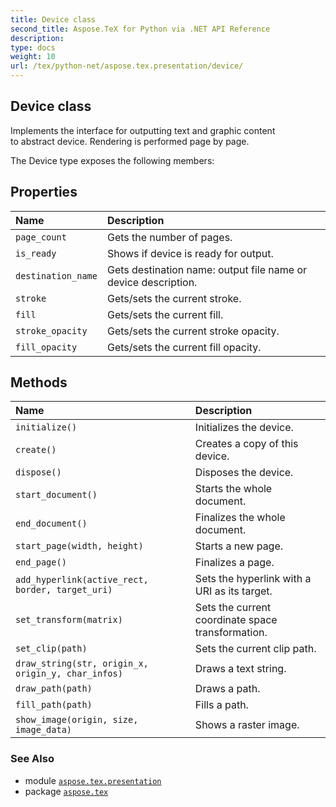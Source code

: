 ```yaml
---
title: Device class
second_title: Aspose.TeX for Python via .NET API Reference
description: 
type: docs
weight: 10
url: /tex/python-net/aspose.tex.presentation/device/
---
```


## Device class

Implements the interface for outputting text and graphic content<br/>            to abstract device. Rendering is performed page by page.



The Device type exposes the following members:
## Properties
| Name | Description |
| :- | :- |
| `page_count` | Gets the number of pages. |
| `is_ready` | Shows if device is ready for output. |
| `destination_name` | Gets destination name: output file name or device description. |
| `stroke` | Gets/sets the current stroke. |
| `fill` | Gets/sets the current fill. |
| `stroke_opacity` | Gets/sets the current stroke opacity. |
| `fill_opacity` | Gets/sets the current fill opacity. |
## Methods
| Name | Description |
| :- | :- |
| `initialize()` | Initializes the device. |
| `create()` | Creates a copy of this device. |
| `dispose()` | Disposes the device. |
| `start_document()` | Starts the whole document. |
| `end_document()` | Finalizes the whole document. |
| `start_page(width, height)` | Starts a new page. |
| `end_page()` | Finalizes a page. |
| `add_hyperlink(active_rect, border, target_uri)` | Sets the hyperlink with a URI as its target. |
| `set_transform(matrix)` | Sets the current coordinate space transformation. |
| `set_clip(path)` | Sets the current clip path. |
| `draw_string(str, origin_x, origin_y, char_infos)` | Draws a text string. |
| `draw_path(path)` | Draws a path. |
| `fill_path(path)` | Fills a path. |
| `show_image(origin, size, image_data)` | Shows a raster image. |

### See Also

* module [`aspose.tex.presentation`](/tex/python-net/aspose.tex.presentation/)
* package [`aspose.tex`](/tex/python-net/)

